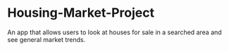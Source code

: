 # Housing-Market-Project
An app that allows users to look at houses for sale in a searched area and see general market trends. 

